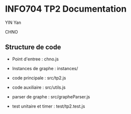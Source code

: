 # INFO704 TP2 Documentation

YIN Yan

CHNO

## Structure de code

- Point d'entree : chno.js
- Instances de graphe : instances/
- code principale : src/tp2.js
- code auxiliaire : src/utils.js
- parser de graphe : src/grapheParser.js

- test unitaire et timer : test/tp2.test.js